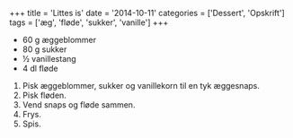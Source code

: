 +++
title = 'Littes is'
date = '2014-10-11'
categories = ['Dessert', 'Opskrift']
tags = ['æg', 'fløde', 'sukker', 'vanille']
+++

* 60 g æggeblommer
* 80 g sukker
* ½ vanillestang
* 4 dl fløde

1. Pisk æggeblommer, sukker og vanillekorn til en tyk æggesnaps.
2. Pisk fløden.
3. Vend snaps og fløde sammen.
4. Frys.
5. Spis.
